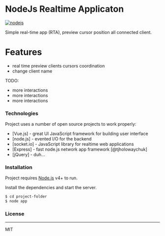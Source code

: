 # NodeJs Realtime Applicaton

[![nodejs](http://repo.pbox.me/1.0/nodejs-portable/icon.png)](https://nodejs.org/en/)

Simple real-time app (RTA), preview cursor position all connected client.

# Features

  - real time preview clients cursors coordination
  - change client name 


TODO:
  - more interactions
  - more interactions
  - more interactions

### Technologies

Project uses a number of open source projects to work properly:

* [Vue.js] - great UI JavaScript framework for building user interface
* [node.js] - evented I/O for the backend
* [socket.io] - JavaScript library for realtime web applications
* [Express] - fast node.js network app framework [@tjholowaychuk]
* [jQuery] - duh...

### Installation

Project requires [Node.js](https://nodejs.org/) v4+ to run.

Install the dependencies and start the server.

```sh
$ cd project-folder
$ node app
```

### License
----

MIT
